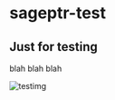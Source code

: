 sageptr-test
=

Just for testing
-

blah blah blah

![testimg](https://user-images.githubusercontent.com/3179266/110653737-305f6d00-81c6-11eb-8054-fc028dc3d500.jpg)
